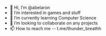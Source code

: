 - 👋 Hi, I’m @abelaron
- 👀 I’m interested in games and stuff
- 🌱 I’m currently learning Computer Science
- 💞️ I’m looking to collaborate on any projects
- 📫 How to reach me -- t.me/thunder_breathh

<!---
abelaron/abelaron is a ✨ special ✨ repository because its `README.md` (this file) appears on your GitHub profile.
You can click the Preview link to take a look at your changes.
--->
